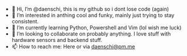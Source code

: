 - 👋 Hi, I’m @daenschi, this is my github so i dont lose code (again)
- 👀 I’m interested in anthing cool and funky, mainly just trying to stay consistent.
- 🌱 I’m currently learning Python, Powershell and Vim (lol wish me luck)
- 💞️ I’m looking to collaborate on probably anything. I love stuff with hardware sensors and backend stuff.
- 📫 How to reach me: Here or via daenschi@pm.me
